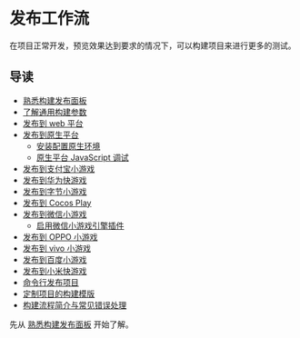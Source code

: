 # 发布工作流

在项目正常开发，预览效果达到要求的情况下，可以构建项目来进行更多的测试。

## 导读

- [熟悉构建发布面板](build-panel.md)
- [了解通用构建参数](build-options.md)
- [发布到 web 平台](publish-web.md)
- [发布到原生平台](publish-native.md)
  - [安装配置原生环境](setup-native-development.md)
  - [原生平台 JavaScript 调试](debug-jsb.md)
- [发布到支付宝小游戏](publish-alipay-mini-game.md)
- [发布到华为快游戏](publish-huawei-mini-game.md)
- [发布到字节小游戏](publish-bytedance-mini-game.md)
- [发布到 Cocos Play](publish-cocos-play.md)
- [发布到微信小游戏](publish-wechatgame.md)
  - [启用微信小游戏引擎插件](wechatgame-plugin.md)
- [发布到 OPPO 小游戏](publish-oppo-mini-game.md)
- [发布到 vivo 小游戏](publish-vivo-mini-game.md)
- [发布到百度小游戏](publish-baidu-mini-game.md)
- [发布到小米快游戏](publish-xiaomi-quick-game.md)
- [命令行发布项目](publish-in-command-line.md)
- [定制项目的构建模版](custom-project-build-template.md)
- [构建流程简介与常见错误处理](build-guide.md)

先从 [熟悉构建发布面板](build-panel.md) 开始了解。